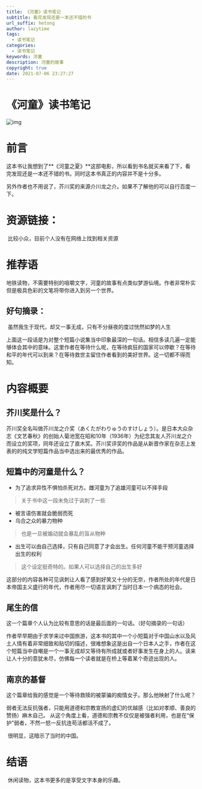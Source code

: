 ```yaml
---
title: 《河童》读书笔记
subtitle: 看完发现还是一本还不错的书
url_suffix: hetong
author: lazytime
tags:
  - 读书笔记
categories:
  - 读书笔记
keywords: 河童
description: 河童的故事
copyright: true
date: 2021-07-06 23:27:27
---
```


# 《河童》读书笔记

![img](https://gitee.com/lazyTimes/imageReposity/raw/master/img/20210520222747.png?ynotemdtimestamp=1625580577970)

# 前言

​	这本书让我想到了**《河童之夏》**这部电影，所以看到书名就买来看了下，看完发现还是一本还不错的书。同时这本书真正的内容并不是十分多。

​	另外作者也不用说了，芥川奖的来源介川龙之介。如果不了解他的可以自行百度一下。

<!-- more -->

# 资源链接：

​	比较小众，目前个人没有在网络上找到相关资源

# 推荐语

​	地铁读物，不需要特别的咀嚼文字，河童的故事有点类似梦游仙境。作者非常朴实但是极具色彩的文笔将带你进入到另一个世界。

## 好句摘录：

​	虽然我生于现代，却又一事无成，只有不分昼夜的度过恍然如梦的人生

​	上面这一段话是为对整个短篇小说集当中印象最深的一句话。相信多读几遍一定能够体会其中的意味。这里作者在等待什么呢，在等待疯狂的国家可以停歇？在等待和平的年代可以到来？在等待救世主留住作者看到的美好世界。这一切都不得而知。

# 内容概要

## 芥川奖是什么？

​	芥川奖全名叫做芥川龙之介奖（あくたがわりゅうのすけしょう）。是日本大众杂志《文艺春秋》的创始人菊池宽在昭和10年（1936年）为纪念其友人芥川龙之介而设立的奖项，同年还设立了直木奖。芥川奖评奖的作品是从新晋作家在杂志上发表的的纯文学短篇作品当中选出来的最优秀的作品。

## 短篇中的河童是什么？

- 为了追求异性不惧怕杀死对方。雌河童为了追雄河童可以不择手段

> 关于书中这一段未免过于讽刺了一些

- 被言语伤害就会脆弱而死
- 乌合之众的暴力物种

> 也是一旦被煽动就会暴乱的盲从物种

- 出生可以由自己选择，只有自己同意了才会出生。任何河童不能干预河童选择出生的权利

> 这个设定挺奇特的。如果人可以选择自己的出生多好

​	这部分的内容各种可见讽刺让人看了感到好笑又十分的无奈，作者所处的年代是日本帝国主义盛行的年代，作者用尽一切语言讽刺了当时日本一个病态的社会。

## 尾生的信

​	这一个篇章个人认为比较有意思的话是最后面的一句话。（好句摘录的一句话）

 作者早早期由于求学来过中国旅游，这本书的其中一个小短篇对于中国山水以及风土人情有着非常细致和贴切的描述，很难想象这是出自一个日本人之手，作者在这个短篇当中自嘲是一个一事无成却又等待有所成就或者好事发生在身上的人。读来让人十分的意犹未尽，仿佛每一个读者就是在桥上等着某个奇迹出现的人。

## 南京的基督

​	这个篇章给我的感觉是一个等待救赎的被蒙骗的痴情女子。那么他映射了什么呢？

​	弱者无法反抗强者，只能用道德和宗教宣扬的虚幻的优越感（比如对孝顺、善良的赞扬）麻木自己。 从这个角度上看，道德和宗教不仅仅是被强者利用，也是在“保护”弱者，不然一怒一反抗连苟活都活不成了。

​	很明显，这暗示了当时的中国。

# 结语

​	休闲读物，这本书更多的是享受文字本身的乐趣。
